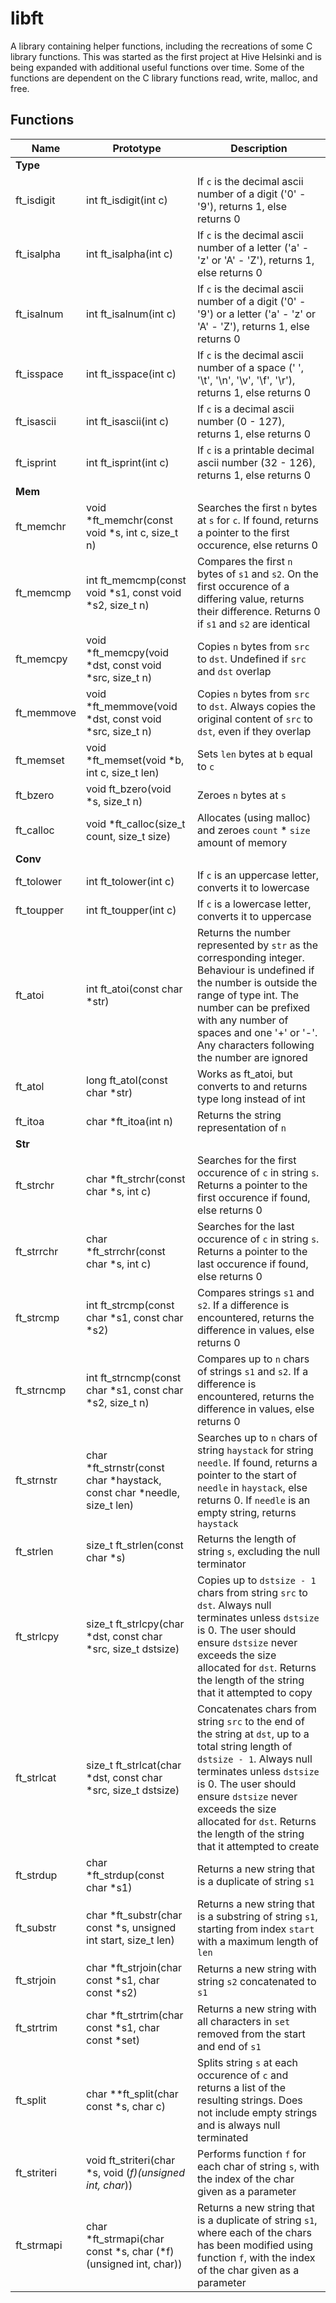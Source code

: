 # libft

A library containing helper functions, including the recreations of some C library functions. This was started as the first project at Hive Helsinki and is being expanded with additional useful functions over time. Some of the functions are dependent on the C library functions read, write, malloc, and free.

## Functions

| Name | Prototype | Description |
| ---- | --- | --- |
| **Type** | | |
| ft_isdigit | int	ft_isdigit(int c) | If `c` is the decimal ascii number of a digit ('0' - '9'), returns 1, else returns 0 |
| ft_isalpha | int	ft_isalpha(int c) | If `c` is the decimal ascii number of a letter ('a' - 'z' or 'A' - 'Z'), returns 1, else returns 0 |
| ft_isalnum | int	ft_isalnum(int c) | If `c` is the decimal ascii number of a digit ('0' - '9') or a letter ('a' - 'z' or 'A' - 'Z'), returns 1, else returns 0 |
| ft_isspace | int	ft_isspace(int c) | If `c` is the decimal ascii number of a space (' ', '\t', '\n', '\v', '\f', '\r'), returns 1, else returns 0 |
| ft_isascii | int	ft_isascii(int c) | If `c` is a decimal ascii number (0 - 127), returns 1, else returns 0 |
| ft_isprint | int	ft_isprint(int c) | If `c` is a printable decimal ascii number (32 - 126), returns 1, else returns 0 |
| **Mem** | | |
| ft_memchr | void	*ft_memchr(const void *s, int c, size_t n) | Searches the first `n` bytes at `s` for `c`. If found, returns a pointer to the first occurence, else returns 0 |
| ft_memcmp | int	ft_memcmp(const void *s1, const void *s2, size_t n) | Compares the first `n` bytes of `s1` and `s2`. On the first occurence of a differing value, returns their difference. Returns 0 if `s1` and `s2` are identical |
| ft_memcpy | void	*ft_memcpy(void *dst, const void *src, size_t n) | Copies `n` bytes from `src` to `dst`. Undefined if `src` and `dst` overlap |
| ft_memmove | void	*ft_memmove(void *dst, const void *src, size_t n) | Copies `n` bytes from `src` to `dst`. Always copies the original content of `src` to `dst`, even if they overlap |
| ft_memset | void	*ft_memset(void *b, int c, size_t len) | Sets `len` bytes at `b` equal to `c` |
| ft_bzero | void	ft_bzero(void *s, size_t n) | Zeroes `n` bytes at `s` |
| ft_calloc | void	*ft_calloc(size_t count, size_t size) | Allocates (using malloc) and zeroes `count` * `size` amount of memory |
| **Conv** | | |
| ft_tolower | int	ft_tolower(int c) | If `c` is an uppercase letter, converts it to lowercase |
| ft_toupper | int	ft_toupper(int c) | If `c` is a lowercase letter, converts it to uppercase |
| ft_atoi | int	ft_atoi(const char *str) | Returns the number represented by `str` as the corresponding integer. Behaviour is undefined if the number is outside the range of type int. The number can be prefixed with any number of spaces and one '+' or '-'. Any characters following the number are ignored |
| ft_atol | long	ft_atol(const char *str) |  Works as ft_atoi, but converts to and returns type long instead of int |
| ft_itoa | char	*ft_itoa(int n) | Returns the string representation of `n` |
| **Str** | | |
| ft_strchr | char	*ft_strchr(const char *s, int c) | Searches for the first occurence of `c` in string `s`. Returns a pointer to the first occurence if found, else returns 0 |
| ft_strrchr | char	*ft_strrchr(const char *s, int c) | Searches for the last occurence of `c` in string `s`. Returns a pointer to the last occurence if found, else returns 0 |
| ft_strcmp | int	ft_strcmp(const char *s1, const char *s2) | Compares strings `s1` and `s2`. If a difference is encountered, returns the difference in values, else returns 0 |
| ft_strncmp | int	ft_strncmp(const char *s1, const char *s2, size_t n) | Compares up to `n` chars of strings `s1` and `s2`. If a difference is encountered, returns the difference in values, else returns 0 |
| ft_strnstr | char	*ft_strnstr(const char *haystack, const char *needle, size_t len) | Searches up to `n` chars of string `haystack` for string `needle`. If found, returns a pointer to the start of `needle` in `haystack`, else returns 0. If `needle` is an empty string, returns `haystack` |
| ft_strlen | size_t	ft_strlen(const char *s) | Returns the length of string `s`, excluding the null terminator |
| ft_strlcpy | size_t	ft_strlcpy(char *dst, const char *src, size_t dstsize) | Copies up to `dstsize - 1` chars from string `src` to `dst`. Always null terminates unless `dstsize` is 0. The user should ensure `dstsize` never exceeds the size allocated for `dst`. Returns the length of the string that it attempted to copy |
| ft_strlcat | size_t	ft_strlcat(char *dst, const char *src, size_t dstsize) | Concatenates chars from string `src` to the end of the string at `dst`, up to a total string length of `dstsize - 1`. Always null terminates unless `dstsize` is 0. The user should ensure `dstsize` never exceeds the size allocated for `dst`. Returns the length of the string that it attempted to create |
| ft_strdup | char	*ft_strdup(const char *s1) | Returns a new string that is a duplicate of string `s1` |
| ft_substr | char	*ft_substr(char const *s, unsigned int start, size_t len) | Returns a new string that is a substring of string `s1`, starting from index `start` with a maximum length of `len` |
| ft_strjoin | char	*ft_strjoin(char const *s1, char const *s2) | Returns a new string with string `s2` concatenated to `s1` |
| ft_strtrim | char	*ft_strtrim(char const *s1, char const *set) | Returns a new string with all characters in `set` removed from the start and end of `s1` |
| ft_split | char	**ft_split(char const *s, char c) | Splits string `s` at each occurence of `c` and returns a list of the resulting strings. Does not include empty strings and is always null terminated |
| ft_striteri | void	ft_striteri(char *s, void (*f)(unsigned int, char*)) | Performs function `f` for each char of string `s`, with the index of the char given as a parameter |
| ft_strmapi | char	*ft_strmapi(char const *s, char (*f)(unsigned int, char)) | Returns a new string that is a duplicate of string `s1`, where each of the chars has been modified using function `f`, with the index of the char given as a parameter |
